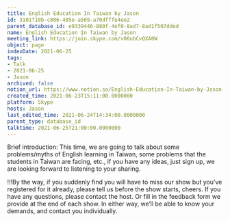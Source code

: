```yaml
---
title: English Education In Taiwan by Jason
id: 3101f10b-c806-405e-a509-a70dfffe4ee2
parent_database_id: e9339446-880f-4ef0-8ad7-8ad1f507dded
name: English Education In Taiwan by Jason
meeting_link: https://join.skype.com/v06ubCvQXA0W
object: page
indexDate: 2021-06-25
tags:
- Talk
- 2021-06-25
- Jason
archived: false
notion_url: https://www.notion.so/English-Education-In-Taiwan-by-Jason-3101f10bc806405ea509a70dfffe4ee2
created_time: 2021-06-23T15:11:00.0000000
platform: Skype
hosts: Jason
last_edited_time: 2021-06-24T14:34:00.0000000
parent_type: database_id
talktime: 2021-06-25T21:00:00.0000000
---
```




Brief introduction: This time, we are going to talk about some problems/myths of English learning in Taiwan, some problems that the students in Taiwan are facing, etc., if you have any ideas, just sign up, we are looking forward to listening to your sharing.

!!!By the way, if you suddenly find you will have to miss our show but you’ve registered for it already, please tell us before the show starts, cheers.
If you have any questions, please contact the host. Or fill in the feedback form we provide at the end of each show. In either way, we’ll be able to know your demands, and contact you individually.

